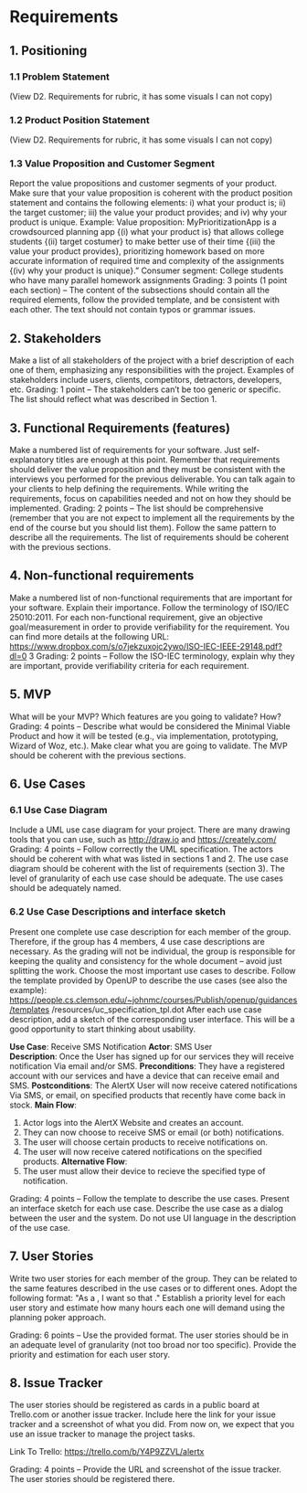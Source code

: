 # Requirements

## 1. Positioning

### 1.1 Problem Statement
(View D2. Requirements for rubric, it has some visuals I can not copy)

### 1.2 Product Position Statement
(View D2. Requirements for rubric, it has some visuals I can not copy)

### 1.3 Value Proposition and Customer Segment
Report the value propositions and customer segments of your product. Make sure that
your value proposition is coherent with the product position statement and contains the
following elements: i) what your product is; ii) the target customer; iii) the value your
product provides; and iv) why your product is unique.
Example:
Value proposition: MyPrioritizationApp is a crowdsourced planning app {(i) what your
product is} that allows college students {(ii) target costumer} to make better use of their time {(iii)
the value your product provides}, prioritizing homework based on more accurate information of
required time and complexity of the assignments {(iv) why your product is unique}.”
Consumer segment: College students who have many parallel homework assignments
Grading: 3 points (1 point each section) – The content of the subsections should contain all
the required elements, follow the provided template, and be consistent with each other.
The text should not contain typos or grammar issues.

## 2. Stakeholders
Make a list of all stakeholders of the project with a brief description of each one of them,
emphasizing any responsibilities with the project. Examples of stakeholders include users,
clients, competitors, detractors, developers, etc.
Grading: 1 point – The stakeholders can’t be too generic or specific. The list should reflect
what was described in Section 1.

## 3. Functional Requirements (features)
Make a numbered list of requirements for your software. Just self-explanatory titles are
enough at this point. Remember that requirements should deliver the value proposition
and they must be consistent with the interviews you performed for the previous
deliverable. You can talk again to your clients to help defining the requirements. While
writing the requirements, focus on capabilities needed and not on how they should be
implemented.
Grading: 2 points – The list should be comprehensive (remember that you are not expect
to implement all the requirements by the end of the course but you should list them).
Follow the same pattern to describe all the requirements. The list of requirements should
be coherent with the previous sections.

## 4. Non-functional requirements
Make a numbered list of non-functional requirements that are important for your
software. Explain their importance. Follow the terminology of ISO/IEC 25010:2011. For
each non-functional requirement, give an objective goal/measurement in order to
provide verifiability for the requirement. You can find more details at the following URL:
https://www.dropbox.com/s/o7jekzuxojc2ywo/ISO-IEC-IEEE-29148.pdf?dl=0
3
Grading: 2 points – Follow the ISO-IEC terminology, explain why they are important,
provide verifiability criteria for each requirement.

## 5. MVP
What will be your MVP? Which features are you going to validate? How?
Grading: 4 points – Describe what would be considered the Minimal Viable Product and
how it will be tested (e.g., via implementation, prototyping, Wizard of Woz, etc.). Make
clear what you are going to validate. The MVP should be coherent with the previous
sections.

## 6. Use Cases

### 6.1 Use Case Diagram
Include a UML use case diagram for your project. There are many drawing tools that
you can use, such as http://draw.io and https://creately.com/
Grading: 4 points – Follow correctly the UML specification. The actors should be coherent
with what was listed in sections 1 and 2. The use case diagram should be coherent with
the list of requirements (section 3). The level of granularity of each use case should be
adequate. The use cases should be adequately named.

### 6.2 Use Case Descriptions and interface sketch
Present one complete use case description for each member of the group. Therefore, if
the group has 4 members, 4 use case descriptions are necessary. As the grading will not be
individual, the group is responsible for keeping the quality and consistency for the whole
document – avoid just splitting the work. Choose the most important use cases to
describe. Follow the template provided by OpenUP to describe the use cases (see also the
example):
https://people.cs.clemson.edu/~johnmc/courses/Publish/openup/guidances/templates
/resources/uc_specification_tpl.dot
After each use case description, add a sketch of the corresponding user interface. This will
be a good opportunity to start thinking about usability.

**Use Case**: Receive SMS Notification 
**Actor**: SMS User  
**Description**: Once the User has signed up for our services they will receive notification Via email and/or SMS.
**Preconditions**: They have a registered account with our services and have a device that can receive email and SMS.
**Postconditions**: The AlertX User will now receive catered notifications Via SMS, or email, on specified products that recently have come back in stock.
**Main Flow**:
1. Actor logs into the AlertX Website and creates an account.
2. They can now choose to receive SMS or email (or both) notifications.
3. The user will choose certain products to receive notifications on.
4. The user will now receive catered notifications on the specified products.
**Alternative Flow**:
1. The user must allow their device to recieve the specified type of notification.

Grading: 4 points – Follow the template to describe the use cases. Present an interface
sketch for each use case. Describe the use case as a dialog between the user and the
system. Do not use UI language in the description of the use case.

## 7. User Stories
Write two user stories for each member of the group. They can be related to the same
features described in the use cases or to different ones. Adopt the following format: "As a
<ROLE>, I want <SOMETHING> so that <GOAL>."
Establish a priority level for each user story and estimate how many hours each one will
demand using the planning poker approach.

Grading: 6 points – Use the provided format. The user stories should be in an adequate
level of granularity (not too broad nor too specific). Provide the priority and estimation
for each user story.

## 8. Issue Tracker
The user stories should be registered as cards in a public board at Trello.com or another
issue tracker. Include here the link for your issue tracker and a screenshot of what you
did. From now on, we expect that you use an issue tracker to manage the project tasks.

Link To Trello: https://trello.com/b/Y4P9ZZVL/alertx

Grading: 4 points – Provide the URL and screenshot of the issue tracker. The user stories
should be registered there.